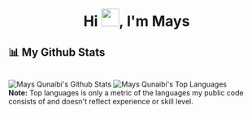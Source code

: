 <!-- <div align="center" width="20%" height="20%"><img src="https://imgur.com/ddpMVl2.png" /> -->
<h1 align="center">Hi <img src="https://raw.githubusercontent.com/MartinHeinz/MartinHeinz/master/wave.gif" width="35px">, I'm Mays</h1>
</div>

<!-- ## 🙋🏻‍♀️ About Me
- 🔭 I’m currently software engineering student.
- 🌱 I’m currently learning Python.
- 💬 Ask me about React.
- 📫 How to reach me: [Linkedin](www.linkedin.com/in/maysqunaibi).
- 😄 Pronouns: She/Her.
 -->
<!-- - ⚡ Fun fact: If you told me a joke, mostly you will repeat it.
- 👯 I’m looking to collaborate on ...
- 🤔 I’m looking for help with ...
 -->
 
<!--  <br/>
<p align="center">
    <a>
        <img title="🔥 Get streak stats for your profile at git.io/streak-stats" alt="Mays Qunaibi's streak" src="https://github-readme-streak-stats.herokuapp.com/?user=maysqunaibi&theme=black-ice&hide_border=true&stroke=0000&background=060A0CD0"/>
    </a>
</p> -->

## 📊 My Github Stats

  <br/>
    <a><img alt="Mays Qunaibi's Github Stats" src="https://github-readme-stats.vercel.app/api?username=maysqunaibi&show_icons=true&count_private=true&theme=react&hide_border=true&bg_color=0D1117" /></a>
  <a><img alt="Mays Qunaibi's Top Languages" src="https://github-readme-stats.vercel.app/api/top-langs/?username=maysqunaibi&langs_count=8&count_private=true&layout=compact&theme=react&hide_border=true&bg_color=0D1117" /></a>
  <br/>
  <b>Note:</b> Top languages is only a metric of the languages my public code consists of and doesn't reflect experience or skill level.


